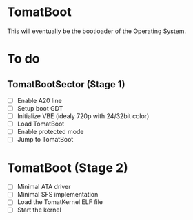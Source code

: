 # TomatBoot
This will eventually be the bootloader of the Operating System.

# To do
## TomatBootSector (Stage 1)
- [ ] Enable A20 line
- [ ] Setup boot GDT
- [ ] Initialize VBE (idealy 720p with 24/32bit color)
- [ ] Load TomatBoot
- [ ] Enable protected mode
- [ ] Jump to TomatBoot

# TomatBoot (Stage 2)
- [ ] Minimal ATA driver
- [ ] Minimal SFS implementation
- [ ] Load the TomatKernel ELF file
- [ ] Start the kernel